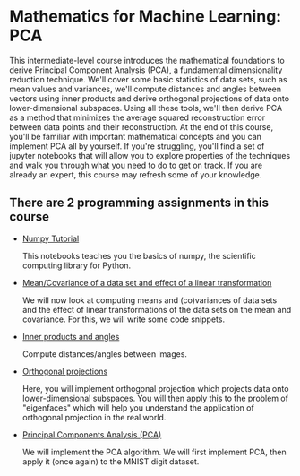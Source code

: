 # Mathematics for Machine Learning: PCA

This intermediate-level course introduces the mathematical foundations to derive Principal Component Analysis (PCA), a fundamental dimensionality reduction technique. We'll cover some basic statistics of data sets, such as mean values and variances, we'll compute distances and angles between vectors using inner products and derive orthogonal projections of data onto lower-dimensional subspaces. Using all these tools, we'll then derive PCA as a method that minimizes the average squared reconstruction error between data points and their reconstruction.
At the end of this course, you'll be familiar with important mathematical concepts and you can implement PCA all by yourself. If you're struggling, you'll find a set of jupyter notebooks that will allow you to explore properties of the techniques and walk you through what you need to do to get on track. If you are already an expert, this course may refresh some of your knowledge.

## There are 2 programming assignments in this course

- [Numpy Tutorial](1-NumpyTutorial.ipynb)

  This notebooks teaches you the basics of numpy, the scientific computing library for Python.

- [Mean/Covariance of a data set and effect of a linear transformation](2-MeanCovariance.ipynb)

  We will now look at computing means and (co)variances of data sets and the effect of linear transformations of the data sets on the mean and covariance. For this, we will write some code snippets.

- [Inner products and angles](3-DistancesAnglesBetweenImages.ipynb)

  Compute distances/angles between images.

- [Orthogonal projections](4-OrthogonalProjections.ipynb)

  Here, you will implement orthogonal projection which projects data onto lower-dimensional subspaces. You will then apply this to the problem of "eigenfaces" which will help you understand the application of orthogonal projection in the real world.

- [Principal Components Analysis (PCA)](5-PCA.ipynb)

  We will implement the PCA algorithm. We will first implement PCA, then apply it (once again) to the MNIST digit dataset.
